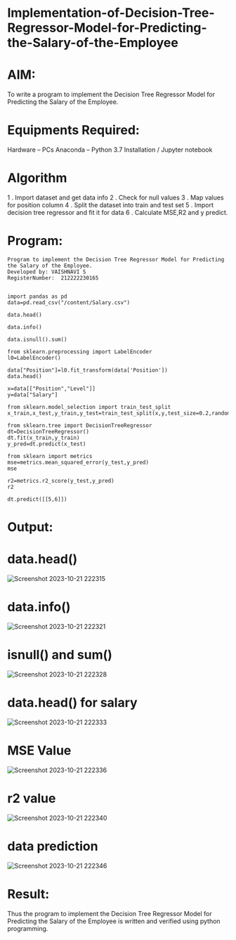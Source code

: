 # Implementation-of-Decision-Tree-Regressor-Model-for-Predicting-the-Salary-of-the-Employee
# AIM:
To write a program to implement the Decision Tree Regressor Model for Predicting the Salary of the Employee.

# Equipments Required:
Hardware – PCs
Anaconda – Python 3.7 Installation / Jupyter notebook
# Algorithm

1 . Import dataset and get data info
2 . Check for null values
3 . Map values for position column
4 . Split the dataset into train and test set
5 . Import decision tree regressor and fit it for data
6 . Calculate MSE,R2 and y predict.

# Program:
```
Program to implement the Decision Tree Regressor Model for Predicting the Salary of the Employee.
Developed by: VAISHNAVI S
RegisterNumber:  212222230165
```
```

import pandas as pd
data=pd.read_csv("/content/Salary.csv")

data.head()

data.info()

data.isnull().sum()

from sklearn.preprocessing import LabelEncoder
l0=LabelEncoder()

data["Position"]=l0.fit_transform(data['Position'])
data.head()

x=data[["Position","Level"]]
y=data["Salary"]

from sklearn.model_selection import train_test_split
x_train,x_test,y_train,y_test=train_test_split(x,y,test_size=0.2,random_state=2)

from sklearn.tree import DecisionTreeRegressor
dt=DecisionTreeRegressor()
dt.fit(x_train,y_train)
y_pred=dt.predict(x_test)

from sklearn import metrics
mse=metrics.mean_squared_error(y_test,y_pred)
mse

r2=metrics.r2_score(y_test,y_pred)
r2

dt.predict([[5,6]])
```
# Output:
# data.head()
![Screenshot 2023-10-21 222315](https://github.com/Vaishnavi-saravanan/Implementation-of-Decision-Tree-Regressor-Model-for-Predicting-the-Salary-of-the-Employee/assets/118541897/bd6cf209-b8d7-453a-a8cd-d4b4829ac568)

# data.info()
![Screenshot 2023-10-21 222321](https://github.com/Vaishnavi-saravanan/Implementation-of-Decision-Tree-Regressor-Model-for-Predicting-the-Salary-of-the-Employee/assets/118541897/c7f7b4d0-9962-4307-b181-6b50a6a845ca)


# isnull() and sum()

![Screenshot 2023-10-21 222328](https://github.com/Vaishnavi-saravanan/Implementation-of-Decision-Tree-Regressor-Model-for-Predicting-the-Salary-of-the-Employee/assets/118541897/cc9fc2d4-e77c-49b0-a64b-4f0e298b841b)

# data.head() for salary
![Screenshot 2023-10-21 222333](https://github.com/Vaishnavi-saravanan/Implementation-of-Decision-Tree-Regressor-Model-for-Predicting-the-Salary-of-the-Employee/assets/118541897/ef410f5b-d4be-43aa-a65e-5c0e2083eb03)


# MSE Value

![Screenshot 2023-10-21 222336](https://github.com/Vaishnavi-saravanan/Implementation-of-Decision-Tree-Regressor-Model-for-Predicting-the-Salary-of-the-Employee/assets/118541897/7383dc75-4323-4d6d-9415-cd188348e420)

# r2 value

![Screenshot 2023-10-21 222340](https://github.com/Vaishnavi-saravanan/Implementation-of-Decision-Tree-Regressor-Model-for-Predicting-the-Salary-of-the-Employee/assets/118541897/836935da-d917-47de-bc91-b76b59ba2ce1)

# data prediction
![Screenshot 2023-10-21 222346](https://github.com/Vaishnavi-saravanan/Implementation-of-Decision-Tree-Regressor-Model-for-Predicting-the-Salary-of-the-Employee/assets/118541897/4ce1880f-7d97-4315-9e72-f0df408de0e5)


# Result:
Thus the program to implement the Decision Tree Regressor Model for Predicting the Salary of the Employee is written and verified using python programming.
